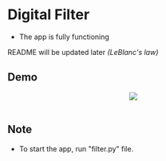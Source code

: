 # Digital Filter

* The app is fully functioning 

 README will be updated later  *(LeBlanc's law)*

## Demo

<p align="center">
    <img src="web/images/demo.gif"/><br><br>
</p>

## Note
* To start the app, run "filter.py" file.
